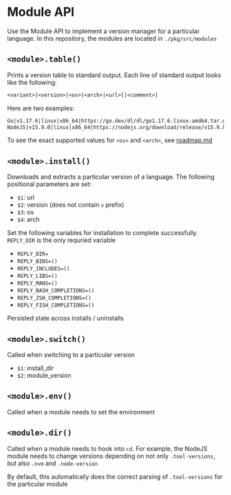 # Module API

Use the Module API to implement a version manager for a particular language. In this repository, the modules are located in `./pkg/src/modules`

## `<module>.table()`

Prints a version table to standard output. Each line of standard output looks like the following:

```txt
<variant>|<version>|<os>|<arch>|<url>[|<comment>]
```

Here are two examples:

```txt
Go|v1.17.6|linux|x86_64|https://go.dev/dl/dl/go1.17.6.linux-amd64.tar.gz
NodeJS|v15.9.0|linux|x86_64|https://nodejs.org/download/release/v15.9.0/node-v15.9.0-linux-x64.tar.gz|2021-02-18
```

To see the exact supported values for `<os>` and `<arch>`, see [roadmap.md](../roadmap.md)

## `<module>.install()`

Downloads and extracts a particular version of a language. The following positional parameters are set:

- `$1`: url
- `$2`: version (does not contain `v` prefix)
- `$3`: os
- `$4`: arch

Set the following variables for installation to complete successfully. `REPLY_DIR` is the only requried variable

- `REPLY_DIR=`
- `REPLY_BINS=()`
- `REPLY_INCLUDES=()`
- `REPLY_LIBS=()`
- `REPLY_MANS=()`
- `REPLY_BASH_COMPLETIONS=()`
- `REPLY_ZSH_COMPLETIONS=()`
- `REPLY_FISH_COMPLETIONS=()`

Persisted state across installs / uninstalls

## `<module>.switch()`

Called when switching to a particular version

- `$1`: install_dir
- `$2`: module_version

## `<module>.env()`

Called when a module needs to set the environment

## `<module>.dir()`

Called when a module needs to hook into `cd`. For example, the NodeJS module needs to change versions depending on not only `.tool-versions`, but also `.nvm` and `.node-version`

By default, this automatically does the correct parsing of `.tool-versions` for the particular module
